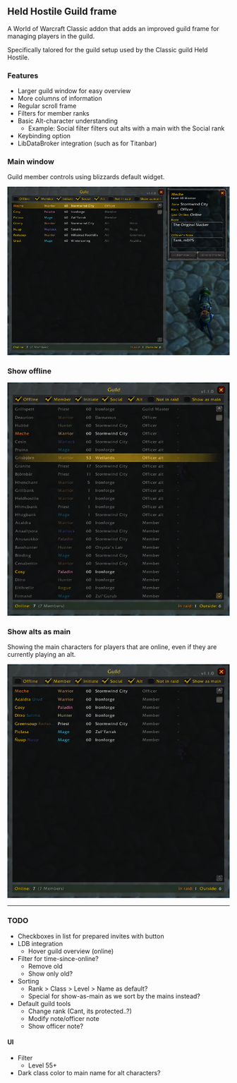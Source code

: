 ## Held Hostile Guild frame

A World of Warcraft Classic addon that adds an improved guild frame for managing players in the guild.

Specifically talored for the guild setup used by the Classic guild Held Hostile.

### Features
- Larger guild window for easy overview
- More columns of information
- Regular scroll frame
- Filters for member ranks
- Basic Alt-character understanding
  - Example: Social filter filters out alts with a main with the Social rank
- Keybinding option
- LibDataBroker integration (such as for Titanbar)


### Main window
Guild member controls using blizzards default widget.

![Main window](Img/default.png)

### Show offline

![Titan panel](Img/offline.png)

### Show alts as main
Showing the main characters for players that are online, even if they are currently playing an alt.

![Titan panel](Img/show-as-main.png)


---

### TODO
- Checkboxes in list for prepared invites with button
- LDB integration
  - Hover guild overview (online)
- Filter for time-since-online?
  - Remove old
  - Show only old?
- Sorting
  - Rank > Class > Level > Name as default?
  - Special for show-as-main as we sort by the mains instead?
- Default guild tools
  - Change rank (Cant, its protected..?)
  - Modify note/officer note
  - Show officer note?

#### UI
- Filter
  - Level 55+
- Dark class color to main name for alt characters?